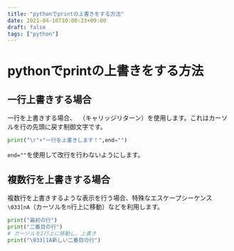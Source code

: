 ```yaml
---
title: "pythonでprintの上書きをする方法"
date: 2021-04-16T10:00:23+09:00
draft: false
tags: ["python"] 
---
```

<!--more-->
# pythonでprintの上書きをする方法
## 一行上書きする場合
一行を上書きする場合、``（キャリッジリターン）を使用します。これはカーソルを行の先頭に戻す制御文字です。
```python
print("\r"+"一行を上書きします！",end="")
```
`end=""`を使用して改行を行わないようにします。

## 複数行を上書きする場合
複数行を上書きするような表示を行う場合、特殊なエスケープシーケンス`\033[nA`（カーソルをn行上に移動）などを利用します。

```python
print("最初の行")
print("二番目の行")
# カーソルを1行上に移動し、上書き
print("\033[1A新しい二番目の行")
```

